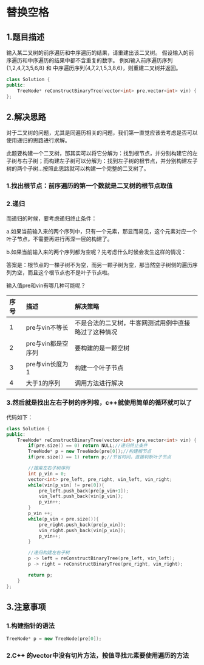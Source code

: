 # 替换空格

## 1.题目描述

输入某二叉树的前序遍历和中序遍历的结果，请重建出该二叉树。
假设输入的前序遍历和中序遍历的结果中都不含重复的数字。
例如输入前序遍历序列{1,2,4,7,3,5,6,8} 和 中序遍历序列{4,7,2,1,5,3,8,6}，则重建二叉树并返回。

```c++
class Solution {
public:
    TreeNode* reConstructBinaryTree(vector<int> pre,vector<int> vin) {...}
};
```

## 2.解决思路

对于二叉树的问题，尤其是同遍历相关的问题，我们第一直觉应该去考虑是否可以使用递归的思路进行求解。

此题要构建一个二叉树，那其实可以将它分解为：找到根节点，并分别构建它的左子树与右子树；而构建左子树可以分解为：找到左子树的根节点，并分别构建左子树的两个子树...按照此思路就可以构建一个完整的二叉树了。

### 1.找出根节点：前序遍历的第一个数就是二叉树的根节点取值

### 2.递归

而递归的时候，要考虑递归终止条件：

a.如果当前输入来的两个序列中，只有一个元素，那显而易见，这个元素对应一个叶子节点，不需要再进行再深一层的构建了。

b.如果当前输入来的两个序列都为空呢？先考虑什么时候会发生这样的情况：

答案是：根节点的一棵子树不为空，而另一颗子树为空，那当然空子树侧的遍历序列为空，而且这个根节点也不是叶子节点啦。

输入值pre和vin有哪几种可能呢？

|序号|描述|解决策略|
|:---|:---|:---|
|1|pre与vin不等长|不是合法的二叉树，牛客网测试用例中直接略过了这种情况|
|2|pre与vin都是空序列|要构建的是一颗空树|
|3|pre与vin长度为1|构建一个叶子节点|
|4|大于1的序列|调用方法进行解决|

### 3.然后就是找出左右子树的序列啦，c++就使用简单的循环就可以了

代码如下：

```c++
class Solution {
public:
    TreeNode* reConstructBinaryTree(vector<int> pre,vector<int> vin) {
        if(pre.size() == 0) return NULL;//递归终止条件
        TreeNode* p = new TreeNode(pre[0]);//构建根节点
        if(pre.size() == 1) return p;//节省时间，直接判断叶子节点

        //搜索左右子树序列
        int p_vin = 0;
        vector<int> pre_left, pre_right, vin_left, vin_right;
        while(vin[p_vin] != pre[0]){
            pre_left.push_back(pre[p_vin+1]);
            vin_left.push_back(vin[p_vin]);
            p_vin++;
        }
        p_vin ++;
        while(p_vin < pre.size()){
            pre_right.push_back(pre[p_vin]);
            vin_right.push_back(vin[p_vin]);
            p_vin++;
        }

        //递归构建左右子树
        p -> left = reConstructBinaryTree(pre_left, vin_left);
        p -> right = reConstructBinaryTree(pre_right, vin_right);

        return p;
    }
};
```

## 3.注意事项

### 1.构建指针的语法

```c++
TreeNode* p = new TreeNode(pre[0]);
```

### 2.C++ 的vector中没有切片方法，按值寻找元素要使用遍历的方法
